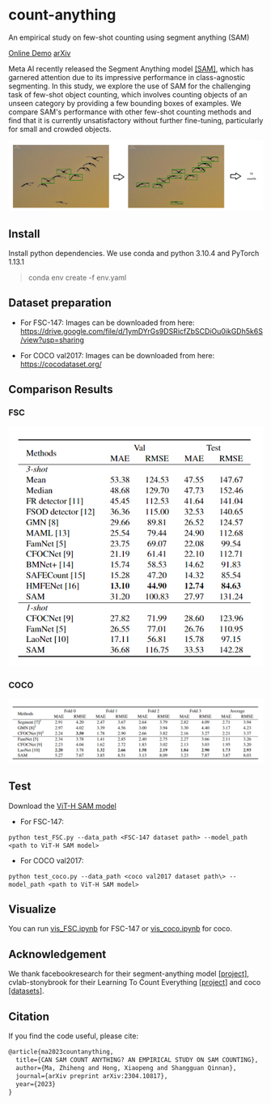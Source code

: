 # count-anything
An empirical study on few-shot counting using segment anything (SAM)
 
[Online Demo](https://huggingface.co/spaces/nebula/counting-anything)
[arXiv](http://arxiv.org/abs/2304.10817)

Meta AI recently released the Segment Anything model [[SAM]](https://github.com/facebookresearch/segment-anything), which has garnered attention due to its impressive performance in class-agnostic segmenting. In this study, we explore the use of SAM for the challenging task of few-shot object counting, which involves counting objects of an unseen category by providing a few bounding boxes of examples. We compare SAM's performance with other few-shot counting methods and find that it is currently unsatisfactory without further fine-tuning, particularly for small and crowded objects.

![image](example.png)
## Install
Install python dependencies. We use conda and python 3.10.4 and PyTorch 1.13.1
> conda env create -f env.yaml

## Dataset preparation
- For FSC-147:
    Images can be downloaded from here: https://drive.google.com/file/d/1ymDYrGs9DSRicfZbSCDiOu0ikGDh5k6S/view?usp=sharing

- For COCO val2017:
    Images can be downloaded from here: https://cocodataset.org/
## Comparison Results

### FSC

![image](resultFSC.png)

### COCO

![image](resultcoco.png)
## Test
Download the [ViT-H SAM model](https://dl.fbaipublicfiles.com/segment_anything/sam_vit_h_4b8939.pth)

- For FSC-147:
```
python test_FSC.py --data_path <FSC-147 dataset path> --model_path <path to ViT-H SAM model>
```

- For COCO val2017:
```
python test_coco.py --data_path <coco val2017 dataset path\> --model_path <path to ViT-H SAM model>
```

## Visualize
You can run [vis_FSC.ipynb](vis_FSC.ipynb) for FSC-147 or [vis_coco.ipynb](vis_coco.ipynb) for coco.

## Acknowledgement
We thank facebookresearch for their segment-anything model [[project]](https://github.com/facebookresearch/segment-anything), cvlab-stonybrook for their Learning To Count Everything [[project]](https://github.com/cvlab-stonybrook/LearningToCountEverything) and coco [[datasets]](https://cocodataset.org/).

## Citation
If you find the code useful, please cite:
```
@article{ma2023countanything,
  title={CAN SAM COUNT ANYTHING? AN EMPIRICAL STUDY ON SAM COUNTING},
  author={Ma, Zhiheng and Hong, Xiaopeng and Shangguan Qinnan},
  journal={arXiv preprint arXiv:2304.10817},
  year={2023}
}
```
